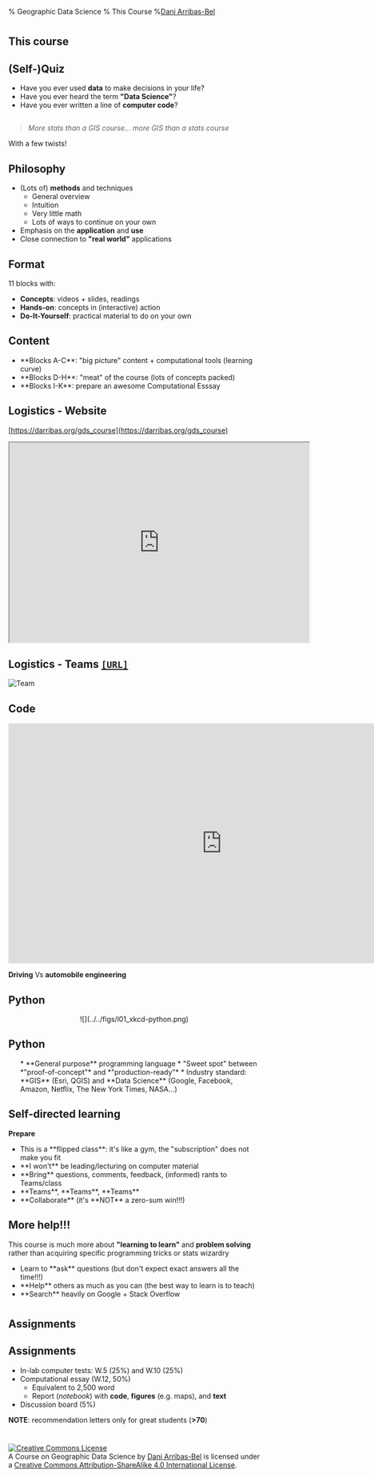 % Geographic Data Science
% This Course
%[Dani Arribas-Bel](http://darribas.org)

#
## This course

## (Self-)Quiz

* Have you ever used **data** to make decisions in your life?
* Have you ever heard the term **"Data Science"**?
* Have you ever written a line of **computer code**?

## 

> *More stats than a GIS course... more GIS than a stats course*

<span class='fragment'>With a few twists!</span>

## Philosophy

- (Lots of) **methods** and techniques
    - General overview
    - Intuition
    - Very little math
    - Lots of ways to continue on your own
- Emphasis on the **application** and **use**
- Close connection to **"real world"** applications

## Format

11 blocks with:

- **Concepts**: videos + slides, readings
- **Hands-on**: concepts in (interactive) action
- **Do-It-Yourself**: practical material to do on your own

## Content

<ul>
<li class='fragment'> **Blocks A-C**: "big picture" content + computational tools (learning curve) </li>
<li class='fragment'> **Blocks D-H**: "meat" of the course (lots of concepts packed) </li>
<li class='fragment'> **Blocks I-K**: prepare an awesome Computational Esssay </li>
</ul>

## Logistics - Website

[https://darribas.org/gds_course](https://darribas.org/gds_course)

<iframe src="https://darribas.org/gds_course" width=600 height=400 ></iframe>

## Logistics - Teams [`[URL]`](PH)

![Team](../figs/l01_team.png)

## Code

<iframe width="853" height="480" src="https://www.youtube.com/embed/M_rfujuRHUU" frameborder="0" allowfullscreen></iframe>

**Driving** Vs **automobile engineering**

## Python

<CENTER>
![](../../figs/l01_xkcd-python.png)
</CENTER>

## Python

<ul>
* **General purpose** programming language
* "Sweet spot" between *"proof-of-concept"* and *"production-ready"*
* Industry standard: **GIS** (Esri, QGIS) and **Data Science** (Google, Facebook, Amazon, Netflix, The New York Times, NASA...)
</ul>

## Self-directed learning 

**Prepare** 

<ul>
<li class='fragment'> This is a **flipped class**: it's like a gym, the "subscription" does not make you fit </li>
<li class='fragment'> **I won't** be leading/lecturing on computer material </li>
<li class='fragment'> **Bring** questions, comments, feedback, (informed) rants to Teams/class </li>
<li class='fragment'> **Teams**, **Teams**, **Teams** </li>
<li class='fragment'> **Collaborate** (it's **NOT** a zero-sum win!!!) </li>
</ul>

## More help!!!

This course is much more about **"learning to learn"** and **problem 
solving** rather than acquiring specific programming tricks or stats wizardry

<ul>
<li class='fragment'> Learn to **ask** questions <span class='fragment'> (but don't expect
    exact answers all the time!!!) </span></li>
<li class='fragment'> **Help** others as much as you can (the best way to learn is to teach) </li>
<li class='fragment'> **Search** heavily on Google + Stack Overflow </li>
</ul>

#
## Assignments
## Assignments

- In-lab <span class='hlg'>computer tests</span>: W.5 (25%) and W.10 (25%)
- <span class='hlg'>Computational essay</span> (W.12, 50%)
     - Equivalent to 2,500 word
     - Report (*notebook*) with **code**, **figures** (e.g. maps), and **text**
- <span class='hlg'>Discussion board</span> (5%)

**NOTE**: recommendation letters only for great students (**>70**)

#
<a rel="license" href="http://creativecommons.org/licenses/by-sa/4.0/"><img alt="Creative Commons License" style="border-width:0" src="https://i.creativecommons.org/l/by-sa/4.0/88x31.png" /></a><br /><span xmlns:dct="http://purl.org/dc/terms/" property="dct:title"> A Course on Geographic Data Science</span> by <a xmlns:cc="http://creativecommons.org/ns#" href="http://darribas.org" property="cc:attributionName" rel="cc:attributionURL">Dani Arribas-Bel</a> is licensed under a <a rel="license" href="http://creativecommons.org/licenses/by-sa/4.0/">Creative Commons Attribution-ShareAlike 4.0 International License</a>.

